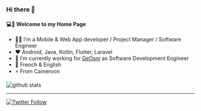 ### Hi there 👋


#### 💻💫 Welcome to my Home Page

- 👨‍💻 I’m a Mobile & Web App developer / Project Manager / Software Engineer
- ❤️ Android, Java, Kotlin, Flutter, Laravel
- 🔭 I’m currently working for [GeOsm](https://github.com/GeOsm-Project) as Software Development Engineer
- 💬 French & English
- ⚡ From Cameroon

![github stats](https://github-readme-stats.vercel.app/api?username=BorisGautier&show_icons=true)

---

[![Twitter Follow](https://img.shields.io/twitter/follow/Boris_Gauty.svg?style=social)](https://twitter.com/Boris_Gauty)


